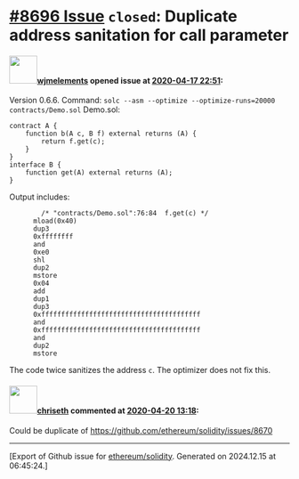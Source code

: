# [\#8696 Issue](https://github.com/ethereum/solidity/issues/8696) `closed`: Duplicate address sanitation for call parameter

#### <img src="https://avatars.githubusercontent.com/u/799573?v=4" width="50">[wjmelements](https://github.com/wjmelements) opened issue at [2020-04-17 22:51](https://github.com/ethereum/solidity/issues/8696):

Version 0.6.6.
Command: `solc --asm --optimize --optimize-runs=20000 contracts/Demo.sol`
Demo.sol:
```
contract A {
    function b(A c, B f) external returns (A) {
        return f.get(c);
    }
}
interface B {
    function get(A) external returns (A);
}
```

Output includes:
```
        /* "contracts/Demo.sol":76:84  f.get(c) */
      mload(0x40)
      dup3
      0xffffffff
      and
      0xe0
      shl
      dup2
      mstore
      0x04
      add
      dup1
      dup3
      0xffffffffffffffffffffffffffffffffffffffff
      and
      0xffffffffffffffffffffffffffffffffffffffff
      and
      dup2
      mstore
```

The code twice sanitizes the address `c`. The optimizer does not fix this.

#### <img src="https://avatars.githubusercontent.com/u/9073706?v=4" width="50">[chriseth](https://github.com/chriseth) commented at [2020-04-20 13:18](https://github.com/ethereum/solidity/issues/8696#issuecomment-616547316):

Could be duplicate of https://github.com/ethereum/solidity/issues/8670


-------------------------------------------------------------------------------



[Export of Github issue for [ethereum/solidity](https://github.com/ethereum/solidity). Generated on 2024.12.15 at 06:45:24.]
